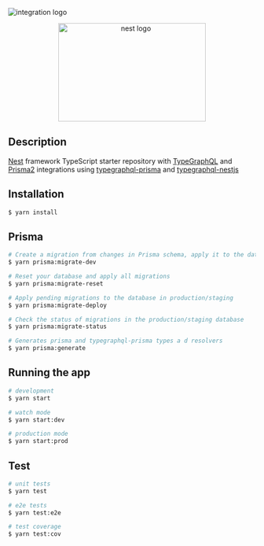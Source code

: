 
![integration logo](https://raw.githubusercontent.com/MichalLytek/typegraphql-prisma/main/img/integration.png)
<p align="center">
  <img alt="nest logo" src="https://nestjs.com/img/logo_text.svg" width="300" height="200">
</p>

## Description

[Nest](https://github.com/nestjs/nest) framework TypeScript starter repository with [TypeGraphQL](https://github.com/MichalLytek/type-graphql) and [Prisma2](https://github.com/prisma/prisma) integrations using [typegraphql-prisma](https://github.com/MichalLytek/typegraphql-prisma) and [typegraphql-nestjs](https://github.com/MichalLytek/typegraphql-nestjs)

## Installation

```bash
$ yarn install
```

## Prisma

```bash
# Create a migration from changes in Prisma schema, apply it to the database, trigger generators (e.g. Prisma Client)
$ yarn prisma:migrate-dev

# Reset your database and apply all migrations
$ yarn prisma:migrate-reset

# Apply pending migrations to the database in production/staging
$ yarn prisma:migrate-deploy

# Check the status of migrations in the production/staging database
$ yarn prisma:migrate-status

# Generates prisma and typegraphql-prisma types a d resolvers
$ yarn prisma:generate
```

## Running the app

```bash
# development
$ yarn start

# watch mode
$ yarn start:dev

# production mode
$ yarn start:prod
```

## Test

```bash
# unit tests
$ yarn test

# e2e tests
$ yarn test:e2e

# test coverage
$ yarn test:cov
```







